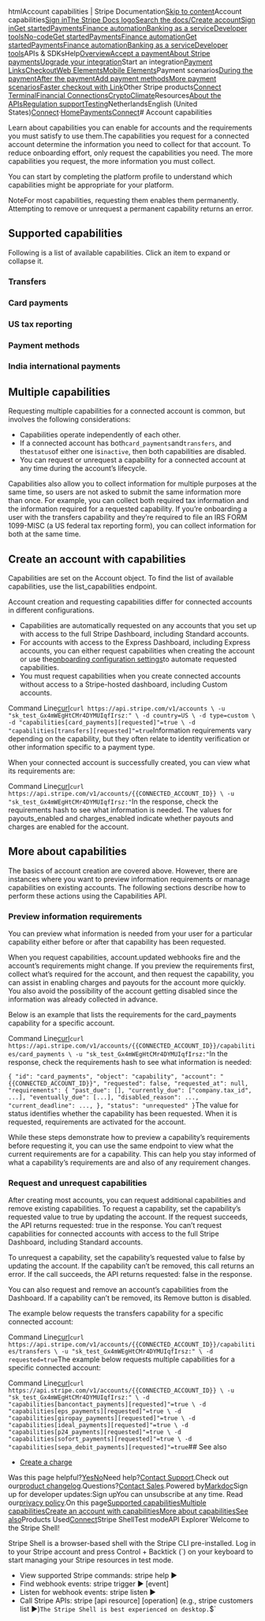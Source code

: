 htmlAccount capabilities | Stripe Documentation[Skip to content](#main-content)Account capabilities[Sign in](https://dashboard.stripe.com/login?redirect=https%3A%2F%2Fdocs.stripe.com%2Fconnect%2Faccount-capabilities)[The Stripe Docs logo](/)[Search the docs/](#)[Create account](https://dashboard.stripe.com/register/connect)[Sign in](https://dashboard.stripe.com/login?redirect=https%3A%2F%2Fdocs.stripe.com%2Fconnect%2Faccount-capabilities)[Get started](/get-started)[Payments](/payments)[Finance automation](/finance-automation)[Banking as a service](/financial-services)[Developer tools](/development)[No-code](/no-code)[Get started](/get-started)[Payments](/payments)[Finance automation](/finance-automation)[](#)[Get started](/get-started)[Payments](/payments)[Finance automation](/finance-automation)[Banking as a service](/financial-services)[Developer tools](/development)[](#)APIs & SDKsHelp[Overview](/docs/payments)[Accept a payment](#)[About Stripe payments](#)[Upgrade your integration](/docs/payments/upgrades)Start an integration[Payment Links](#)[Checkout](#)[Web Elements](#)[Mobile Elements](#)Payment scenarios[During the payment](#)[After the payment](#)[Add payment methods](#)[More payment scenarios](#)[Faster checkout with Link](#)Other Stripe products[Connect](#)
[Terminal](#)[Financial Connections](#)[Crypto](#)[Climate](#)Resources[About the APIs](#)[Regulation support](#)[Testing](/docs/testing)NetherlandsEnglish (United States)[](#)[](#)[Connect](/connect)·[Home](/docs)[Payments](/docs/payments)[Connect](/docs/connect)# Account capabilities

Learn about capabilities you can enable for accounts and the requirements you must satisfy to use them.The capabilities you request for a connected account determine the information you need to collect for that account. To reduce onboarding effort, only request the capabilities you need. The more capabilities you request, the more information you must collect.

You can start by completing the platform profile to understand which capabilities might be appropriate for your platform.

NoteFor most capabilities, requesting them enables them permanently. Attempting to remove or unrequest a permanent capability returns an error.

## Supported capabilities

Following is a list of available capabilities. Click an item to expand or collapse it.

### Transfers

### Card payments

### US tax reporting

### Payment methods

### India international payments

## Multiple capabilities

Requesting multiple capabilities for a connected account is common, but involves the following considerations:

- Capabilities operate independently of each other.
- If a connected account has both`card_payments`and`transfers`, and the`status`of either one is`inactive`, then both capabilities are disabled.
- You can request or unrequest a capability for a connected account at any time during the account’s lifecycle.

Capabilities also allow you to collect information for multiple purposes at the same time, so users are not asked to submit the same information more than once. For example, you can collect both required tax information and the information required for a requested capability. If you’re onboarding a user with the transfers capability and they’re required to file an IRS FORM 1099-MISC (a US federal tax reporting form), you can collect information for both at the same time.

## Create an account with capabilities

Capabilities are set on the Account object. To find the list of available capabilities, use the list_capabilities endpoint.

Account creation and requesting capabilities differ for connected accounts in different configurations.

- Capabilities are automatically requested on any accounts that you set up with access to the full Stripe Dashboard, including Standard accounts.
- For accounts with access to the Express Dashboard, including Express accounts, you can either request capabilities when creating the account or use the[onboarding configuration settings](https://dashboard.stripe.com/settings/connect/onboarding-options/countries)to automate requested capabilities.
- You must request capabilities when you create connected accounts without access to a Stripe-hosted dashboard, including Custom accounts.

Command Line[curl](#)`curl https://api.stripe.com/v1/accounts \
  -u "sk_test_Gx4mWEgHtCMr4DYMUIqfIrsz:" \
  -d country=US \
  -d type=custom \
  -d "capabilities[card_payments][requested]"=true \
  -d "capabilities[transfers][requested]"=true`Information requirements vary depending on the capability, but they often relate to identity verification or other information specific to a payment type.

When your connected account is successfully created, you can view what its requirements are:

Command Line[curl](#)`curl https://api.stripe.com/v1/accounts/{{CONNECTED_ACCOUNT_ID}} \
  -u "sk_test_Gx4mWEgHtCMr4DYMUIqfIrsz:"`In the response, check the requirements hash to see what information is needed. The values for payouts_enabled and charges_enabled indicate whether payouts and charges are enabled for the account.

## More about capabilities

The basics of account creation are covered above. However, there are instances where you want to preview information requirements or manage capabilities on existing accounts. The following sections describe how to perform these actions using the Capabilities API.

### Preview information requirements

You can preview what information is needed from your user for a particular capability either before or after that capability has been requested.

When you request capabilities, account.updated webhooks fire and the account’s requirements might change. If you preview the requirements first, collect what’s required for the account, and then request the capability, you can assist in enabling charges and payouts for the account more quickly. You also avoid the possibility of the account getting disabled since the information was already collected in advance.

Below is an example that lists the requirements for the card_payments capability for a specific account.

Command Line[curl](#)`curl https://api.stripe.com/v1/accounts/{{CONNECTED_ACCOUNT_ID}}/capabilities/card_payments \
  -u "sk_test_Gx4mWEgHtCMr4DYMUIqfIrsz:"`In the response, check the requirements hash to see what information is needed:

`{
  "id": "card_payments",
  "object": "capability",
  "account": "{{CONNECTED_ACCOUNT_ID}}",
  "requested": false,
  "requested_at": null,
  "requirements": {
    "past_due": [],
    "currently_due": ["company.tax_id", ...],
    "eventually_due": [...],
    "disabled_reason": ...,
    "current_deadline": ...,
  },
  "status": "unrequested"
}`The value for status identifies whether the capability has been requested. When it is requested, requirements are activated for the account.

While these steps demonstrate how to preview a capability’s requirements before requesting it, you can use the same endpoint to view what the current requirements are for a capability. This can help you stay informed of what a capability’s requirements are and also of any requirement changes.

### Request and unrequest capabilities

After creating most accounts, you can request additional capabilities and remove existing capabilities. To request a capability, set the capability’s requested value to true by updating the account. If the request succeeds, the API returns requested: true in the response. You can’t request capabilities for connected accounts with access to the full Stripe Dashboard, including Standard accounts.

To unrequest a capability, set the capability’s requested value to false by updating the account. If the capability can’t be removed, this call returns an error. If the call succeeds, the API returns requested: false in the response.

You can also request and remove an account’s capabilities from the Dashboard. If a capability can’t be removed, its Remove button is disabled.

The example below requests the transfers capability for a specific connected account:

Command Line[curl](#)`curl https://api.stripe.com/v1/accounts/{{CONNECTED_ACCOUNT_ID}}/capabilities/transfers \
  -u "sk_test_Gx4mWEgHtCMr4DYMUIqfIrsz:" \
  -d requested=true`The example below requests multiple capabilities for a specific connected account:

Command Line[curl](#)`curl https://api.stripe.com/v1/accounts/{{CONNECTED_ACCOUNT_ID}} \
  -u "sk_test_Gx4mWEgHtCMr4DYMUIqfIrsz:" \
  -d "capabilities[bancontact_payments][requested]"=true \
  -d "capabilities[eps_payments][requested]"=true \
  -d "capabilities[giropay_payments][requested]"=true \
  -d "capabilities[ideal_payments][requested]"=true \
  -d "capabilities[p24_payments][requested]"=true \
  -d "capabilities[sofort_payments][requested]"=true \
  -d "capabilities[sepa_debit_payments][requested]"=true`## See also

- [Create a charge](/connect/charges)

Was this page helpful?[Yes](#)[No](#)Need help?[Contact Support](https://support.stripe.com/).Check out our[product changelog](https://stripe.com/blog/changelog).Questions?[Contact Sales](https://stripe.com/contact/sales).Powered by[Markdoc](https://markdoc.dev)Sign up for developer updates:Sign upYou can unsubscribe at any time. Read our[privacy policy](https://stripe.com/privacy).On this page[Supported capabilities](#supported-capabilities)[Multiple capabilities](#multiple-capabilities)[Create an account with capabilities](#creating)[More about capabilities](#more-about-capabilities)[See also](#see-also)Products Used[Connect](/connect)Stripe ShellTest modeAPI Explorer[](https://stripe.com/docs/stripe-cli#install)`Welcome to the Stripe Shell!

Stripe Shell is a browser-based shell with the Stripe CLI pre-installed. Log in to your
Stripe account and press Control + Backtick (`) on your keyboard to start managing your Stripe
resources in test mode.

- View supported Stripe commands: stripe help ▶️
- Find webhook events: stripe trigger ▶️ [event]
- Listen for webhook events: stripe listen ▶
- Call Stripe APIs: stripe [api resource] [operation] (e.g., stripe customers list ▶️)`The Stripe Shell is best experienced on desktop.`$`